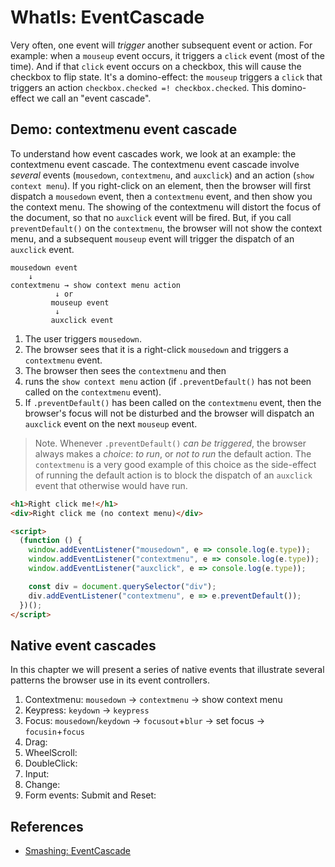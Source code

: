 # WhatIs: EventCascade

Very often, one event will *trigger* another subsequent event or action. For example: when a `mouseup` event occurs, it triggers a `click` event (most of the time). And if that `click` event occurs on a checkbox, this will cause the checkbox to flip state. It's a domino-effect: the `mouseup` triggers a `click` that triggers an action `checkbox.checked =! checkbox.checked`. This domino-effect we call an "event cascade".  

## Demo: contextmenu event cascade

To understand how event cascades work, we look at an example: the contextmenu event cascade. The contextmenu event cascade involve *several* events (`mousedown`, `contextmenu`, and `auxclick`) and an action (`show context menu`). If you right-click on an element, then the browser will first dispatch a `mousedown` event, then a `contextmenu` event, and then show you the context menu. The showing of the contextmenu will distort the focus of the document, so that no `auxclick` event will be fired. But, if you call `preventDefault()` on the `contextmenu`, the browser will not show the context menu, and a subsequent `mouseup` event will trigger the dispatch of an `auxclick` event.

```                                  
mousedown event 
    ↓ 
contextmenu → show context menu action
          ↓ or
         mouseup event      
          ↓
         auxclick event      
```

1. The user triggers `mousedown`.
2. The browser sees that it is a right-click `mousedown` and triggers a `contextmenu` event.
3. The browser then sees the `contextmenu` and then 
4. runs the `show context menu` action (if `.preventDefault()` has not been called on the `contextmenu` event).
5. If `.preventDefault()` has been called on the `contextmenu` event, then the browser's focus will not be disturbed and the browser will dispatch an `auxclick` event on the next `mouseup` event.   

> Note. Whenever `.preventDefault()` *can be triggered*, the browser always makes a *choice*: *to run*, or *not to run* the default action. The `contextmenu` is a very good example of this choice as the side-effect of running the default action is to block the dispatch of an `auxclick` event that otherwise would have run.

```html
<h1>Right click me!</h1>
<div>Right click me (no context menu)</div>

<script>
  (function () {
    window.addEventListener("mousedown", e => console.log(e.type));
    window.addEventListener("contextmenu", e => console.log(e.type));
    window.addEventListener("auxclick", e => console.log(e.type));

    const div = document.querySelector("div");
    div.addEventListener("contextmenu", e => e.preventDefault());
  })();
</script>
```

## Native event cascades

In this chapter we will present a series of native events that illustrate several patterns the browser use in its event controllers.

1. Contextmenu: `mousedown` → `contextmenu` → show context menu
2. Keypress: `keydown` → `keypress`
3. Focus: `mousedown`/`keydown` → `focusout`+`blur` → set focus → `focusin`+`focus`
4. Drag:
5. WheelScroll:
6. DoubleClick:
7. Input: 
8. Change:
9. Form events: Submit and Reset:
  

## References

 * [Smashing: EventCascade](https://www.smashingmagazine.com/2015/03/better-browser-input-events/)
